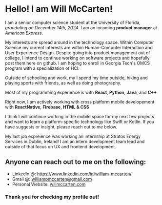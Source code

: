 # Hello! I am **Will McCarten**! 
 
 I am a senior computer science student at the University of Florida,  _graudating on December 14th, 2024_. I am an incoming **product manager** at _American Express_.

My interests are spread around in the technology space. Within Computer Science my current interests are within Human-Computer Interaction and User Experience Design. Despite going into product management out of college, I intend to continue working on software projects and hopefully post them here on github. I am hoping to enroll in Georgia Tech's OMCS program with a specialization of HCI.  
 
 Outside of schooling and work, my I spend my time outside, hiking and playing sports with friends, as well as doing photography.
 
Most of my programming experience is with **React**, **Python**, **Java**, and **C++**

Right now, I am actively working with cross platform mobile developement with **ReactNative**, **Firebase**, **HTML & CSS**

I think I will continue working in the mobile space for my next few projects and want to learn a platform-specific technology like Swift or Kotlin. If you have suggests or insight, please reach out to me below.
    
 My last job expreience was working an internship at Stratos Energy Services in Dublin, Ireland! I am an intern development team lead and outside of that focus on UX and frontend development.

## Anyone can reach out to me on the following:
 - LinkedIn @: https://www.linkedin.com/in/william-mccarten/
 - Gmail @: williampmccarten@gmail.com
 - Personal Website: [willmccarten.com](https://willmccarten.com/#)
 
 
 ### Thank you for checking my profile out!

<!---
willmccarten/willmccarten is a ✨ special ✨ repository because its `README.md` (this file) appears on your GitHub profile.
You can click the Preview link to take a look at your changes.
--->
